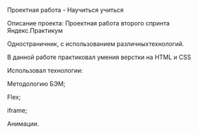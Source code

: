 Проектная работа - Научиться учиться


Описание проекта:
Проектная работа второго спринта Яндекс.Практикум

Одностраничник, с использованием различныхтехнологий.



В данной работе практиковал умения верстки на HTML и CSS

Использовал технологии:

Методологию БЭМ;

Flex;

iframe;

Анимации.

